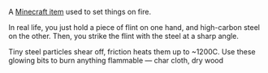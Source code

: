A [Minecraft item](https://minecraft.fandom.com/wiki/Flint_and_Steel) used to set things on fire.

In real life, you just hold a piece of flint on one hand, and high-carbon steel on the other. Then, you strike the flint with the steel at a sharp angle.

Tiny steel particles shear off, friction heats them up to ~1200C. Use these glowing bits to burn anything flammable — char cloth, dry wood